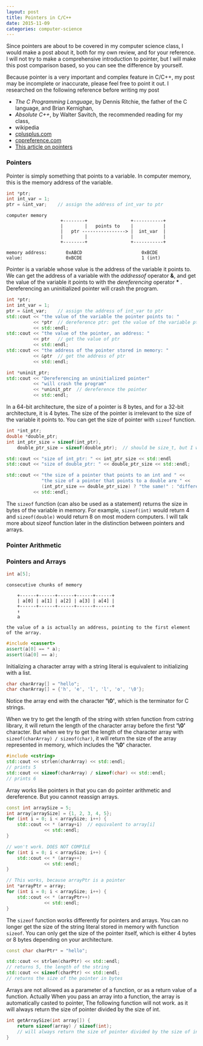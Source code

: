 ```yaml
---
layout: post
title: Pointers in C/C++
date: 2015-11-09
categories: computer-science
---
```



Since pointers are about to be covered in my computer science class,
I would make a post about it, both for my own review, and for your reference.
I will not try to make a comprehensive introduction to pointer, but I will make
this post comparison based, so you can see the difference by yourself.

Because pointer is a very important and complex feature in C/C++, my post may be incomplete or inaccurate,
please feel free to point it out. 
I researched on the following reference before writing my post

- *The C Programming Language*, by Dennis Ritchie, the father of the C language, and Brian Kernighan, 
- *Absolute C++*, by Walter Savitch, the recommended reading for my class,
- wikipedia
- [cplusplus.com](http://www.cplusplus.com/)
- [cppreference.com](http://en.cppreference.com/w/)
- [This article on pointers](http://cslibrary.stanford.edu/106/)

<!--
Most modern programming languages, like Java or Python, have abandoned the use of pointers, 
which when abused, can cause catastrophic consequences. They instead make use of
reference, which makes no difference between the reference itself and the variable obtained from dereference.
-->

### Pointers

Pointer is simply something that points to a variable. In computer memory, this is
the memory address of the variable.

```c++
int *ptr;
int int_var = 1;
ptr = &int_var;    // assign the address of int_var to ptr
```
```
computer memory
                    +--------+                +-----------+
                    |        |   points to    |           |
                    |   ptr ----------------> |  int_var  |
                    |        |                |           |
                    +--------+                +-----------+

memory address:       0xABCD                      0xBCDE
value:                0xBCDE                      1 (int)
```

Pointer is a variable whose value is the address of the variable it points to.
We can get the address of a variable with the _addressof_ operator **&**, and get the value of the
variable it points to with the _dereferencing_ operator **\*** . Dereferencing an
uninitialized pointer will crash the program.

```c++
int *ptr;
int int_var = 1;
ptr = &int_var;    // assign the address of int_var to ptr
std::cout << "the value of the variable the pointer points to: " 
          << *ptr  // dereference ptr: get the value of the variable ptr points to
          << std::endl;
std::cout << "the value of the pointer, an address: " 
          << ptr   // get the value of ptr
          << std::endl;
std::cout << "the address of the pointer stored in memory: " 
          << &ptr  // get the address of ptr
          << std::endl;

int *uninit_ptr;
std::cout << "Dereferencing an uninitialized pointer"
          << "will crash the program"
          << *uninit_ptr  // dereference the pointer 
          << std::endl;
```

In a 64-bit architecture, the size of a pointer
is 8 bytes, and for a 32-bit architecture, it is 4 bytes. The size of the pointer
is irrelevant to the size of the variable it points to. You can get the size of pointer
with ```sizeof``` function.

```c++
int *int_ptr;
double *double_ptr;
int int_ptr_size = sizeof(int_ptr), 
    double_ptr_size = sizeof(double_ptr);  // should be size_t, but I will use int for simplicity

std::cout << "size of int_ptr: " << int_ptr_size << std::endl 
std::cout << "size of double_ptr: " << double_ptr_size << std::endl;

std::cout << "the size of a pointer that points to an int and " <<
             "the size of a pointer that points to a double are " <<
             (int_ptr_size == double_ptr_size) ? "the same!" : "different!" 
          << std::endl;
```

The ```sizeof``` function (can also be used as a statement) returns the size in bytes of
the variable in memory. For example, ```sizeof(int)``` would return 4 
and ```sizeof(double)``` would return 8 on most modern computers. I will talk more
about sizeof function later in the distinction between pointers and arrays.


### Pointer Arithmetic


### Pointers and Arrays

```c++
int a[5];
```
```
consecutive chunks of memory

    +------+------+------+------+------+
    | a[0] | a[1] | a[2] | a[3] | a[4] |
    +------+------+------+------+------+
    ↑
    a

the value of a is actually an address, pointing to the first element 
of the array.
```
```c++
#include <cassert>
assert(a[0] == * a);
assert(&a[0] == a);
```

Initializing a character array with a string literal is equivalent to
initializing with a list.

```c++
char charArray[] = "hello";
char charArray[] = {'h', 'e', 'l', 'l', 'o', '\0'};
```

Notice the array end with the character **'\0'**, which is the terminator for C strings.

When we try to get the length of the string with strlen function from cstring library,
it will return the length of the character array before the first **'\0'** character.
But when we try to get the length of the character array with ```sizeof(charArray) / sizeof(char)```,
it will return the size of the array represented in memory, which includes the
**'\0'** character.

```c++
#include <cstring>
std::cout << strlen(charArray) << std::endl;
// prints 5
std::cout << sizeof(charArray) / sizeof(char) << std::endl;
// prints 6
```

Array works like pointers in that you can do pointer arithmetic and dereference.
But you cannot reassign arrays.

```c++
const int arraySize = 5;
int array[arraySize] = {1, 2, 3, 4, 5};
for (int i = 0; i < arraySize; i++) {
    std::cout << * (array+i)  // equivalent to array[i]
              << std::endl;
}

// won't work. DOES NOT COMPILE
for (int i = 0; i < arraySize; i++) {
    std::cout << * (array++)
              << std::endl;
}

// This works, because arrayPtr is a pointer
int *arrayPtr = array;
for (int i = 0; i < arraySize; i++) {
    std::cout << * (arrayPtr++)
              << std::endl;
}
```

The ```sizeof``` function works differently for pointers and arrays.
You can no longer get the size of the string literal stored in memory with function ```sizeof```. 
You can only get the size of the pointer itself, 
which is either 4 bytes or 8 bytes depending on your architecture.

```c++
const char charPtr* = "hello";
```
```c++
std::cout << strlen(charPtr) << std::endl;
// returns 5, the length of the string
std::cout << sizeof(charPtr) << std::endl;
// returns the size of the pointer in bytes
```

Arrays are not allowed as a parameter of a function, or as a return value of a function.
Actually When you pass an array into a function, the array is automatically casted to pointer,
The following function will not work. as it will always return the size of pointer divided by the size of int.

```c++
int getArraySize(int array[]) {
    return sizeof(array) / sizeof(int);
    // will always return the size of pointer divided by the size of int
}
```
